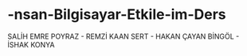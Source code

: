 # -nsan-Bilgisayar-Etkile-im-Ders
SALİH EMRE POYRAZ - REMZİ KAAN SERT - HAKAN ÇAYAN BİNGÖL - İSHAK KONYA

